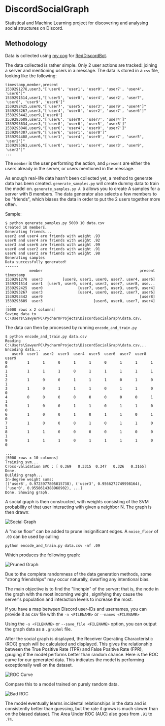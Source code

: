 # DiscordSocialGraph

Statistical and Machine Learning project for discovering and analysing social structures on Discord. 

## Methodology

Data is collected using [my cog](https://github.com/samclane/Snake-Cogs/blob/master/member_logger/member_logger.py) 
for [RedDiscordBot](https://github.com/Cog-Creators/Red-DiscordBot). 

The data collected is rather simple. Only 2 user actions are tracked: joining a server and mentioning users in a message.
The data is stored in a `csv` file, looking like the following:

```csv
timestamp,member,present
1539291278,user3,"['user8', 'user1', 'user0', 'user7', 'user4', 'user6']"
1539291514,user1,"['user5', 'user0', 'user4', 'user2', 'user7', 'user8', 'user9', 'user6']"
1539292425,user0,"['user7', 'user5', 'user3', 'user9', 'user4']"
1539293267,user3,"['user4', 'user0', 'user2', 'user7', 'user6']"
1539293442,user9,['user8']
1539293609,user3,"['user6', 'user0', 'user7', 'user4']"
1539293634,user3,"['user0', 'user6', 'user5', 'user8']"
1539293848,user9,"['user6', 'user4', 'user0', 'user7']"
1539294307,user9,"['user6', 'user1', 'user0']"
1539294408,user6,"['user1', 'user4', 'user0', 'user7', 'user5', 'user2']"
1539295361,user6,"['user0', 'user1', 'user4', 'user3', 'user9', 'user2']"
...
```

The `member` is the user performing the action, and `present` are either the users already in the server, or users 
mentioned in the message.

As enough real-life data hasn't been collected yet, a method to generate data has been created. `generate_samples.py` will
create dummy data to train the model on. `generate_samples.py A B` allows you to create A samples for a server with B 
members. The data generator also selects a few members to be "friends", which biases the data in order to put the 2 users
together more often. 

Sample:
```
$ python generate_samples.py 5000 10 data.csv
Created 10 members.
Generating friends...
user2 and user4 are friends with weight .93
user0 and user4 are friends with weight .92
user3 and user6 are friends with weight .99
user8 and user2 are friends with weight .91
user6 and user2 are friends with weight .98
Generating samples
Data successfully generated!
------
           member                                            present
timestamp                                                           
1539291278  user3         [user8, user1, user0, user7, user4, user6]
1539291514  user1  [user5, user0, user4, user2, user7, user8, use...
1539292425  user0                [user7, user5, user3, user9, user4]
1539293267  user3                [user4, user0, user2, user7, user6]
1539293442  user9                                            [user8]
1539293609  user3                       [user6, user0, user7, user4]
...
[5000 rows x 2 columns]
Saving data to C:\Users\SawyerPC\PycharmProjects\DiscordSocialGraph\data.csv.
```

The data can then by processed by running `encode_and_train.py`

```
$ python encode_and_train.py data.csv
Reading C:\Users\SawyerPC\PycharmProjects\DiscordSocialGraph\data.csv...
Encoding data...
   user0  user1  user2  user3  user4  user5  user6  user7  user8  user9
0         1      1      0      1      1      0      1      1      1      0
1         1      1      1      0      1      1      1      1      1      1
2         1      0      0      1      1      1      0      1      0      1
3         1      0      1      1      1      0      1      1      0      0
4         0      0      0      0      0      0      0      0      1      1
5         1      0      0      1      1      0      1      1      0      0
6         1      0      0      1      0      1      1      0      1      0
7         1      0      0      0      1      0      1      1      0      1
8         1      1      0      0      0      0      1      0      0      1
9         1      1      1      0      1      1      1      1      0      0

...
[5000 rows x 10 columns]
Training svm...
Cross-validation SVC : [ 0.369   0.3315  0.347   0.326   0.3165]
Done.
Building graph...
In-degree weight sums:
[('user8', 0.9723977805015738), ('user3', 0.9566272749998164), ('user0', 0.9558614388968902), ...]
Done. Showing graph.
```

A social graph is then constructed, with weights consisting of the SVM probability of that user interacting with given a 
neighbor N. The graph is then drawn:

![Social Graph](samples/Figure_1.png)

A "noise floor" can be added to prune insignificant edges. A `noise_floor` of `.09` can be used by calling

```
python encode_and_train.py data.csv -nf .09
```

Which produces the following graph:

![Pruned Graph](samples/Figure_2.png)

Due to the complete randomness of the data generation methods, some "strong friendships" may occur naturally, dwarfing 
any intentional bias. 

The main objective is to find the "linchpin" of the server; that is, the node in the graph with the most incoming weight
, signifying they cause the server's population and interaction levels to increase the most. 

If you have a map between Discord user-IDs and usernames, you can provide it as csv file with the `-n <FILENAME>` or 
`--names <FILENAME>`

Using the `-s <FILENAME>` or `--save_file <FILENAME>` option, you can output the graph data as a `.graphml` file.

After the social graph is displayed, the Receiver Operating Characteristic (ROC) graph will be calculated and displayed. 
This gives the relationship between the True Positive Rate (TPR) and False Positive Rate (FPR), gauging if the model 
performs better than random chance. Here is the ROC curve for our generated data. This indicates the model is performing 
exceptionally well on the dataset.

![ROC Curve](samples/Figure_3.png)

Compare this to a model trained on purely random data. 

![Bad ROC](samples/Figure_4.png)

The model eventually learns incidental relationships in the data and is consistently better than guessing, but the rate 
it grows is much slower than on the biased dataset. The Area Under ROC (AUC) also goes from `.91` to `.74`.
